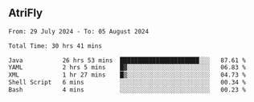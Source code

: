## AtriFly

<!--START_SECTION:waka-->

```txt
From: 29 July 2024 - To: 05 August 2024

Total Time: 30 hrs 41 mins

Java           26 hrs 53 mins  ██████████████████████░░░   87.61 %
YAML           2 hrs 5 mins    █▓░░░░░░░░░░░░░░░░░░░░░░░   06.83 %
XML            1 hr 27 mins    █▒░░░░░░░░░░░░░░░░░░░░░░░   04.73 %
Shell Script   6 mins          ░░░░░░░░░░░░░░░░░░░░░░░░░   00.34 %
Bash           4 mins          ░░░░░░░░░░░░░░░░░░░░░░░░░   00.23 %
```

<!--END_SECTION:waka-->

